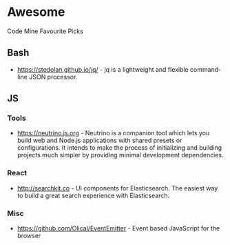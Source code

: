 # Awesome
Code Mine Favourite Picks 

## Bash
- https://stedolan.github.io/jq/ - jq is a lightweight and flexible command-line JSON processor.

## JS

### Tools
- https://neutrino.js.org - Neutrino is a companion tool which lets you build web and Node.js applications with shared presets or configurations. It intends to make the process of initializing and building projects much simpler by providing minimal development dependencies.

### React
- http://searchkit.co - UI components for Elasticsearch. The easiest way to build a great search experience with Elasticsearch.

### Misc
- https://github.com/Olical/EventEmitter - Event based JavaScript for the browser
